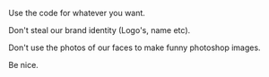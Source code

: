 Use the code for whatever you want.

Don't steal our brand identity (Logo's, name etc).

Don't use the photos of our faces to make funny photoshop images.

Be nice.
